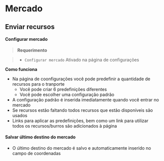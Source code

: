 # Mercado

## Enviar recursos

#### Configurar mercado

> **Requerimento**

>+ `Configurar mercado` Ativado na página de configurações

**Como funciona**

+ Na página de coonfigurações você pode predefinir a quantidade de recursos para o tranporte
	+ Você pode criar 6 predefinições diferentes
	+ Você pode escolher uma configuração padrão
+ A configuração padrão é inserida imediatamente quando você entrar no mercado
+ Se recursos estão faltando todos recursos que estão disponíveis são usados
+ Links para aplicar as predefinições, bem como um link para utilizar todos os recursos/burros são adicionados à página

#### Salvar último destino do mercado
+ O último destino do mercado é salvo e automaticamente inserido no campo de coordenadas
